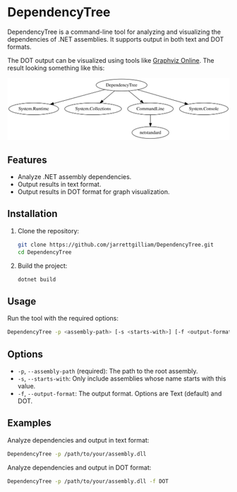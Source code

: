 # DependencyTree

DependencyTree is a command-line tool for analyzing and visualizing the dependencies of .NET assemblies. It supports output in both text and DOT formats.

The DOT output can be visualized using tools like [Graphviz Online](https://dreampuf.github.io/GraphvizOnline). The result looking something like this:

![DOT Example](dot_example.svg)

## Features

- Analyze .NET assembly dependencies.
- Output results in text format.
- Output results in DOT format for graph visualization.

## Installation

1. Clone the repository:
    ```sh
    git clone https://github.com/jarrettgilliam/DependencyTree.git
    cd DependencyTree
    ```

2. Build the project:
    ```sh
    dotnet build
    ```

## Usage

Run the tool with the required options:

```sh
DependencyTree -p <assembly-path> [-s <starts-with>] [-f <output-format>]
```

## Options
* `-p`, `--assembly-path` (required): The path to the root assembly.
* `-s`, `--starts-with`: Only include assemblies whose name starts with this value.
* `-f`, `--output-format`: The output format. Options are Text (default) and DOT.

## Examples

Analyze dependencies and output in text format:

```sh
DependencyTree -p /path/to/your/assembly.dll
```

Analyze dependencies and output in DOT format:

```sh
DependencyTree -p /path/to/your/assembly.dll -f DOT
```
